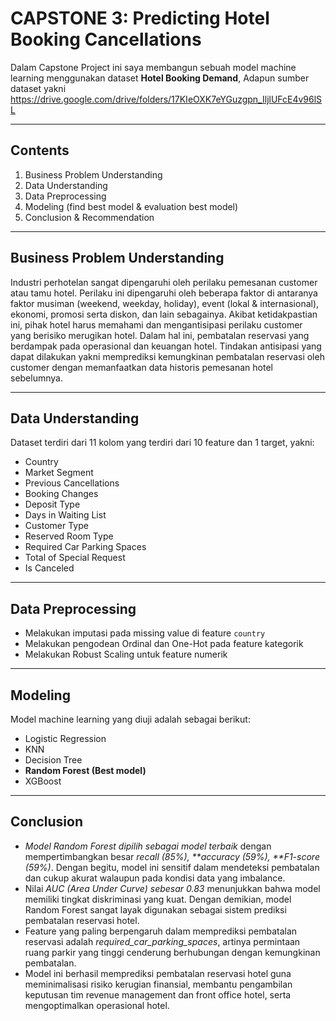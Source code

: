 # CAPSTONE 3: Predicting Hotel Booking Cancellations

Dalam Capstone Project ini saya membangun sebuah model machine learning menggunakan dataset **Hotel Booking Demand**, Adapun sumber dataset yakni https://drive.google.com/drive/folders/17KIeOXK7eYGuzgpn_IljlUFcE4v96lSL

---

## Contents

1. Business Problem Understanding
2. Data Understanding
3. Data Preprocessing
4. Modeling (find best model & evaluation best model)
5. Conclusion & Recommendation

---

## Business Problem Understanding

Industri perhotelan sangat dipengaruhi oleh perilaku pemesanan customer atau tamu hotel. Perilaku ini dipengaruhi oleh beberapa faktor di antaranya faktor musiman (weekend, weekday, holiday), event (lokal & internasional), ekonomi, promosi serta diskon, dan lain sebagainya. Akibat ketidakpastian ini, pihak hotel harus memahami dan mengantisipasi perilaku customer yang berisiko merugikan hotel. Dalam hal ini, pembatalan reservasi yang berdampak pada operasional dan keuangan hotel. Tindakan antisipasi yang dapat dilakukan yakni memprediksi kemungkinan pembatalan reservasi oleh customer dengan memanfaatkan data historis pemesanan hotel sebelumnya.

---

## Data Understanding

Dataset terdiri dari 11 kolom yang terdiri dari 10 feature dan 1 target, yakni:

- Country
- Market Segment
- Previous Cancellations
- Booking Changes
- Deposit Type
- Days in Waiting List
- Customer Type
- Reserved Room Type
- Required Car Parking Spaces
- Total of Special Request
- Is Canceled

---

## Data Preprocessing

- Melakukan imputasi pada missing value di feature `country`
- Melakukan pengodean Ordinal dan One-Hot pada feature kategorik
- Melakukan Robust Scaling untuk feature numerik

---

## Modeling

Model machine learning yang diuji adalah sebagai berikut:
- Logistic Regression
- KNN
- Decision Tree
- **Random Forest (Best model)**
- XGBoost

---

## Conclusion
- *Model Random Forest dipilih sebagai model terbaik* dengan mempertimbangkan besar *recall (85%), **accuracy (59%), **F1-score (59%)*. Dengan begitu, model ini sensitif dalam mendeteksi pembatalan dan cukup akurat walaupun pada kondisi data yang imbalance. 
- Nilai *AUC (Area Under Curve) sebesar 0.83* menunjukkan bahwa model memiliki tingkat diskriminasi yang kuat. Dengan demikian, model Random Forest sangat layak digunakan sebagai sistem prediksi pembatalan reservasi hotel.
- Feature yang paling berpengaruh dalam memprediksi pembatalan reservasi adalah *required_car_parking_spaces*, artinya permintaan ruang parkir yang tinggi cenderung berhubungan dengan kemungkinan pembatalan. 
- Model ini berhasil memprediksi pembatalan reservasi hotel guna meminimalisasi risiko kerugian finansial, membantu pengambilan keputusan tim revenue management dan front office hotel, serta mengoptimalkan operasional hotel.

